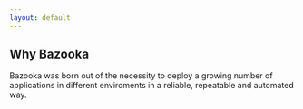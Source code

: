 ```yaml
---
layout: default
---
```


## Why Bazooka

Bazooka was born out of the necessity to deploy a growing number of applications in different enviroments in a reliable, repeatable and automated way.